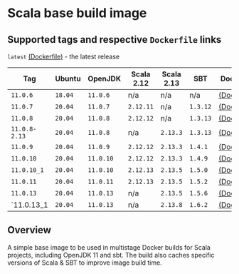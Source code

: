 # Scala base build image

## Supported tags and respective `Dockerfile` links
`latest` [(Dockerfile)](https://github.com/topaztechnology/sbt-java11-build/blob/master/Dockerfile) - the latest release

|   Tag         | Ubuntu  | OpenJDK   | Scala 2.12 | Scala 2.13 |  SBT     | Dockerfile |
|---------------|---------|-----------|------------|------------|----------|------------|
| `11.0.6`      | `18.04` | `11.0.6`  |    n/a     |    n/a     |   n/a    | [(Dockerfile)](https://github.com/topaztechnology/sbt-java11-build/blob/11.0.6/Dockerfile) |
| `11.0.7`      | `20.04` | `11.0.7`  | `2.12.11`  |    n/a     | `1.3.12` | [(Dockerfile)](https://github.com/topaztechnology/sbt-java11-build/blob/11.0.7/Dockerfile) |
| `11.0.8`      | `20.04` | `11.0.8`  | `2.12.12`  |    n/a     | `1.3.13` | [(Dockerfile)](https://github.com/topaztechnology/sbt-java11-build/blob/11.0.8/Dockerfile) |
| `11.0.8-2.13` | `20.04` | `11.0.8`  |    n/a     | `2.13.3`   | `1.3.13` | [(Dockerfile)](https://github.com/topaztechnology/sbt-java11-build/blob/11.0.8-2.13/Dockerfile) |
| `11.0.9`      | `20.04` | `11.0.9`  | `2.12.12`  | `2.13.3`   | `1.4.1`  | [(Dockerfile)](https://github.com/topaztechnology/sbt-java11-build/blob/11.0.9/Dockerfile) |
| `11.0.10`     | `20.04` | `11.0.10` | `2.12.12`  | `2.13.3`   | `1.4.9`  | [(Dockerfile)](https://github.com/topaztechnology/sbt-java11-build/blob/11.0.10/Dockerfile) |
| `11.0.10_1`   | `20.04` | `11.0.10` | `2.12.13`  | `2.13.5`   | `1.5.0`  | [(Dockerfile)](https://github.com/topaztechnology/sbt-java11-build/blob/11.0.10_1/Dockerfile) |
| `11.0.11`     | `20.04` | `11.0.11` | `2.12.13`  | `2.13.5`   | `1.5.2`  | [(Dockerfile)](https://github.com/topaztechnology/sbt-java11-build/blob/11.0.11/Dockerfile) |
| `11.0.13`     | `20.04` | `11.0.13` |    n/a     | `2.13.5`   | `1.5.6`  | [(Dockerfile)](https://github.com/topaztechnology/sbt-java11-build/blob/11.0.13/Dockerfile) |
| `11.0.13_1    | `20.04` | `11.0.13` |    n/a     | `2.13.8`   | `1.6.2`  | [(Dockerfile)](https://github.com/topaztechnology/sbt-java11-build/blob/11.0.14/Dockerfile) |

## Overview

A simple base image to be used in multistage Docker builds for Scala projects, including OpenJDK 11 and sbt. The build also caches specific versions of Scala & SBT to improve image build time.
